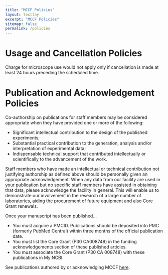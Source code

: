 ```yaml
---
title: "MCCF Policies"
layout: textlay
excerpt: "MCCF Policies"
sitemap: false
permalink: /policies
---
```

# Usage and Cancellation Policies

Charge for microscope use would not apply only if cancellation is made at least 24 hours preceding the scheduled time.

# Publication and Acknowledgement Policies

Co-authorship on publications for staff members may be considered appropriate when they have provided one or more of the following:

- Significant intellectual contribution to the design of the published experiments;
- Substantial practical contribution to the generation, analysis and/or interpretation of experimental data;
- Indispensable technical support that contributed intellectually or scientifically to the advancement of the work.

Staff members who have made an intellectual or technical contribution not justifying authorship as defined above should be personally given an appropriate acknowledgement. When any data from our facility are used in your publication but no specific staff members have assisted in obtaining that data, please acknowledge the facility in general. This will enable us to demonstrate our involvement in the research of a large number of laboratories, aiding the procurement of future equipment and also Core Grant renewals.

Once your manuscript has been published...

- You must acquire a PMCID. Publications should be deposited into PMC (formerly PubMed Central) within three months of the official publication date.
- You must list the Core Grant (P30 CA008748) in the funding acknowledgements section of these published articles.
- You must associate the Core Grant (P30 CA 008748) with these publications in My NCBI.

See publications authored by or acknowledging MCCF [here](/publications/).
